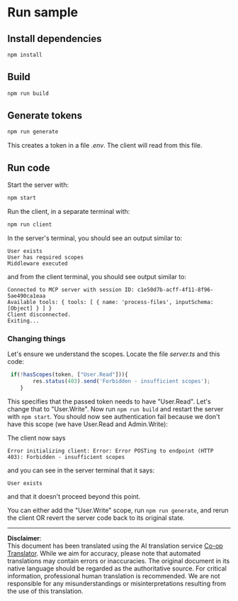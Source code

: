 <!--
CO_OP_TRANSLATOR_METADATA:
{
  "original_hash": "3880d89fa60abc699e1a17a82ae514ef",
  "translation_date": "2025-10-07T01:19:56+00:00",
  "source_file": "03-GettingStarted/11-simple-auth/solution/typescript/README.md",
  "language_code": "en"
}
-->
# Run sample

## Install dependencies

```sh
npm install
```

## Build

```sh
npm run build
```

## Generate tokens

```sh
npm run generate
```

This creates a token in a file *.env*. The client will read from this file.

## Run code

Start the server with:

```sh
npm start
```

Run the client, in a separate terminal with:

```sh
npm run client
```

In the server's terminal, you should see an output similar to:

```text
User exists
User has required scopes
Middleware executed
```

and from the client terminal, you should see output similar to:

```text
Connected to MCP server with session ID: c1e50d7b-acff-4f11-8f96-5ae490ca1eaa
Available tools: { tools: [ { name: 'process-files', inputSchema: [Object] } ] }
Client disconnected.
Exiting...
```

### Changing things

Let's ensure we understand the scopes. Locate the file *server.ts* and this code:

```typescript
 if(!hasScopes(token, ["User.Read"])){
        res.status(403).send('Forbidden - insufficient scopes');
    }
```

This specifies that the passed token needs to have "User.Read". Let's change that to "User.Write". Now run `npm run build` and restart the server with `npm start`. You should now see authentication fail because we don't have this scope (we have User.Read and Admin.Write):

The client now says

```text
Error initializing client: Error: Error POSTing to endpoint (HTTP 403): Forbidden - insufficient scopes
```

and you can see in the server terminal that it says:

```text
User exists
```

and that it doesn't proceed beyond this point.

You can either add the "User.Write" scope, run `npm run generate`, and rerun the client OR revert the server code back to its original state.

---

**Disclaimer**:  
This document has been translated using the AI translation service [Co-op Translator](https://github.com/Azure/co-op-translator). While we aim for accuracy, please note that automated translations may contain errors or inaccuracies. The original document in its native language should be regarded as the authoritative source. For critical information, professional human translation is recommended. We are not responsible for any misunderstandings or misinterpretations resulting from the use of this translation.